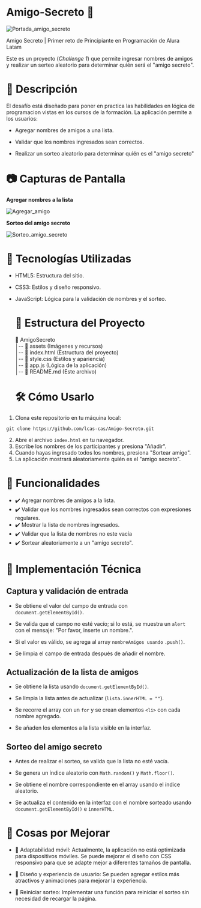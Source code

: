 # Amigo-Secreto 🎁
![Portada_amigo_secreto](https://github.com/user-attachments/assets/c7071970-20c8-426f-9778-505e0a32c0dd)

Amigo Secreto |  Primer reto de Principiante en Programación de Alura Latam

Este es un proyecto (_Challenge 1_) que permite ingresar nombres de amigos y realizar un serteo aleatorio para determinar quién será el "amigo secreto".

# 📌 Descripción

El desafío está diseñado para poner en practica las habilidades en lógica de programacion vistas en los cursos de la formación.  La aplicación permite a los usuarios:

- Agregar nombres de amigos a una lista.

- Validar que los nombres ingresados sean correctos.

- Realizar un sorteo aleatorio para determinar quién es el "amigo secreto"

# 📷 Capturas de Pantalla
**Agregar nombres a la lista**

![Agregar_amigo](https://github.com/user-attachments/assets/c3dcde90-090f-4435-a9f1-2f7e31143f76)

**Sorteo del amigo secreto**

![Sorteo_amigo_secreto](https://github.com/user-attachments/assets/9f5ba893-5098-48cb-a897-969c36f5778d)


# 🚀  Tecnologías Utilizadas

-  HTML5: Estructura del sitio.

- CSS3: Estilos y diseño responsivo.

- JavaScript: Lógica para la validación de nombres y el sorteo.

  # 📂  Estructura del Proyecto

    📁 AmigoSecreto <br>
      │-- 📁 assets (Imágenes y recursos)\
      │-- 📄 index.html (Estructura del proyecto)\
      │-- 📄 style.css (Estilos y apariencia)\
      │-- 📄 app.js (Lógica de la aplicación)\
      │-- 📄 README.md (Este archivo)

  # 🛠️ Cómo Usarlo

1. Clona este repositorio en tu máquina local:

```
git clone https://github.com/lcas-cas/Amigo-Secreto.git
```
2. Abre el archivo `index.html` en tu navegador.
3. Escribe los nombres de los participantes y presiona "Añadir".
4. Cuando hayas ingresado todos los nombres, presiona "Sortear amigo".
5. La aplicación mostrará aleatoriamente quién es el "amigo secreto".

# 🎯 Funcionalidades

- ✔️ Agregar nombres de amigos a la lista.
- ✔️ Validar que los nombres ingresados sean correctos con expresiones regulares.
- ✔️ Mostrar la lista de nombres ingresados.
- ✔️ Validar que la lista de nombres no este vacía
- ✔️ Sortear aleatoriamente a un "amigo secreto".

# 🔧 Implementación Técnica

## **Captura y validación de entrada**

- Se obtiene el valor del campo de entrada con `document.getElementById()`.

- Se valida que el campo no esté vacío; si lo está, se muestra un `alert` con el mensaje: "Por favor, inserte un nombre.".

- Si el valor es válido, se agrega al array `nombreAmigos usando` `.push()`.

- Se limpia el campo de entrada después de añadir el nombre.

## **Actualización de la lista de amigos**

- Se obtiene la lista usando `document.getElementById()`.

- Se limpia la lista antes de actualizar (`lista.innerHTML = ""`).

- Se recorre el array con un `for` y se crean elementos `<li>` con cada nombre agregado.

- Se añaden los elementos a la lista visible en la interfaz.


## **Sorteo del amigo secreto**

- Antes de realizar el sorteo, se valida que la lista no esté vacía.

- Se genera un índice aleatorio con `Math.random()` y `Math.floor()`.

- Se obtiene el nombre correspondiente en el array usando el índice aleatorio.

- Se actualiza el contenido en la interfaz con el nombre sorteado usando `document.getElementById()` e `innerHTML`.

# 🔧 Cosas por Mejorar

- 📱 Adaptabilidad móvil: Actualmente, la aplicación no está optimizada para dispositivos móviles. Se puede mejorar el diseño con CSS responsivo para que se adapte mejor a diferentes tamaños de pantalla.

- 🎨 Diseño y experiencia de usuario: Se pueden agregar estilos más atractivos y animaciones para mejorar la experiencia.

- 🔄 Reiniciar sorteo: Implementar una función para reiniciar el sorteo sin necesidad de recargar la página.










